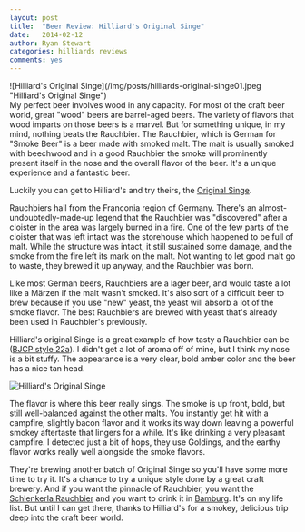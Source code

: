 ```yaml
---
layout: post
title:  "Beer Review: Hilliard's Original Singe"
date:   2014-02-12
author: Ryan Stewart
categories: hilliards reviews
comments: yes
---
```


<div class="img-small-right">![Hilliard's Original Singe](/img/posts/hilliards-original-singe01.jpeg "Hilliard's Original Singe")</div>My perfect beer involves wood in any capacity. For most of the craft beer world, great "wood" beers are barrel-aged beers. The variety of flavors that wood imparts on those beers is a marvel. But for something unique, in my mind, nothing beats the Rauchbier. The Rauchbier, which is German for "Smoke Beer" is a beer made with smoked malt. The malt is usually smoked with beechwood and in a good Rauchbier the smoke will prominently present itself in the nose and the overall flavor of the beer. It's a unique experience and a fantastic beer.

Luckily you can get to Hilliard's and try theirs, the [Original Singe](https://untappd.com/b/hilliard-s-beer-original-singe/531873). 

Rauchbiers hail from the Franconia region of Germany. There's an almost-undoubtedly-made-up legend that the Rauchbier was "discovered" after a cloister in the area was largely burned in a fire. One of the few parts of the cloister that was left intact was the storehouse which happened to be full of malt. While the structure was intact, it still sustained some damage, and the smoke from the fire left its mark on the malt. Not wanting to let good malt go to waste, they brewed it up anyway, and the Rauchbier was born. 

Like most German beers, Rauchbiers are a lager beer, and would taste a lot like a Märzen if the malt wasn't smoked. It's also sort of a difficult beer to brew because if you use "new" yeast, the yeast will absorb a lot of the smoke flavor. The best Rauchbiers are brewed with yeast that's already been used in Rauchbier's previously. 

Hilliard's original Singe is a great example of how tasty a Rauchbier can be ([BJCP style 22a](http://www.bjcp.org/2008styles/style22.php#1a)). I didn't get a lot of aroma off of mine, but I think my nose is a bit stuffy. The appearance is a very clear, bold amber color and the beer has a nice tan head. 

![Hilliard's Original Singe](/img/posts/hilliards-original-singe02.jpeg "Hilliard's Original Singe")

The flavor is where this beer really sings. The smoke is up front, bold, but still well-balanced against the other malts. You instantly get hit with a campfire, slightly bacon flavor and it works its way down leaving a powerful smokey aftertaste that lingers for a while. It's like drinking a very pleasant campfire. I detected just a bit of hops, they use Goldings, and the earthy flavor works really well alongside the smoke flavors.

They're brewing another batch of Original Singe so you'll have some more time to try it. It's a chance to try a unique style done by a great craft brewery. And if you want the pinnacle of Rauchbier, you want the [Schlenkerla Rauchbier](https://untappd.com/b/brauerei-schlenkerla-aecht-schlenkerla-rauchbier-marzen/471) and you want to drink it in [Bamburg](http://www.schlenkerla.de/indexe.html). It's on my life list. But until I can get there, thanks to Hilliard's for a smokey, delicious trip deep into the craft beer world.